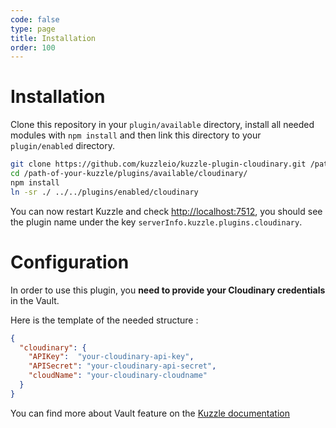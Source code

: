 ```yaml
---
code: false
type: page
title: Installation
order: 100
---
```


# Installation 

Clone this repository in your `plugin/available` directory, install all needed modules with `npm install` and then link this directory to your `plugin/enabled` directory. 

```bash 
git clone https://github.com/kuzzleio/kuzzle-plugin-cloudinary.git /path-of-your-kuzzle/plugins/available cloudinary
cd /path-of-your-kuzzle/plugins/available/cloudinary/
npm install 
ln -sr ./ ../../plugins/enabled/cloudinary 
```

You can now restart Kuzzle and check [http://localhost:7512](http://localhost:7512), you should see the plugin name under the key `serverInfo.kuzzle.plugins.cloudinary`.

# Configuration 

In order to use this plugin, you **need to provide your Cloudinary credentials** in the Vault.

Here is the template of the needed structure :
```json 
{
  "cloudinary": {
    "APIKey":  "your-cloudinary-api-key",
    "APISecret": "your-cloudinary-api-secret",
    "cloudName": "your-cloudinary-cloudname"
  }
}
```

You can find more about Vault feature on the [Kuzzle documentation](/core/1/guides/essentials/secrets-vault)